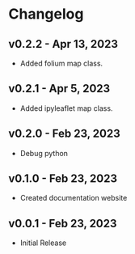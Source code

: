 # Changelog

## v0.2.2 - Apr 13, 2023

-  Added folium map class.
## v0.2.1 - Apr 5, 2023

-  Added ipyleaflet map class.
## v0.2.0 - Feb 23, 2023

-   Debug python
## v0.1.0 - Feb 23, 2023

-   Created documentation website
## v0.0.1 - Feb 23, 2023

-   Initial Release


